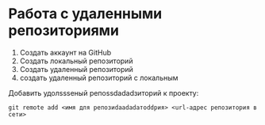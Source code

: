 # Работа с удаленными репозиториями
1. Создать аккаунт на GitHub
2. Создать локальный репозиторий
3. Создать удаленный репозиторий
4. создать удаленный репозиторий с локальным

Добавить удолsssеный репоssdadadзиторий к проекту:
```
git remote add <имя для репозиdaadadaтоddрия> <url-адрес репозитория в сети>
```
